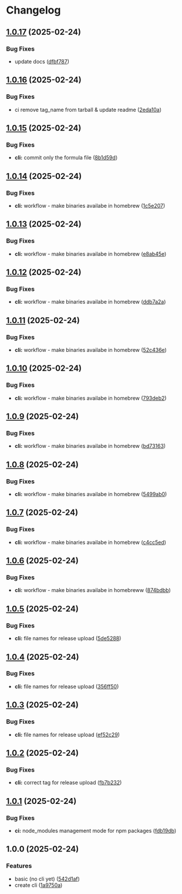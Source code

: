 # Changelog

## [1.0.17](https://github.com/GloryWong/weather-cli/compare/v1.0.16...v1.0.17) (2025-02-24)


### Bug Fixes

* update docs ([dfbf787](https://github.com/GloryWong/weather-cli/commit/dfbf78777b38b7635c944c1cbde5ddac82f8247e))

## [1.0.16](https://github.com/GloryWong/weather-cli/compare/v1.0.15...v1.0.16) (2025-02-24)


### Bug Fixes

* ci remove tag_name from tarball & update readme ([2eda10a](https://github.com/GloryWong/weather-cli/commit/2eda10a665562cd4265b013f0e68986550582f2a))

## [1.0.15](https://github.com/GloryWong/weather-cli/compare/v1.0.14...v1.0.15) (2025-02-24)


### Bug Fixes

* **cli:** commit only the formula file ([8b1d59d](https://github.com/GloryWong/weather-cli/commit/8b1d59d044031b26a6f19603f9a4ff78761d0129))

## [1.0.14](https://github.com/GloryWong/weather-cli/compare/v1.0.13...v1.0.14) (2025-02-24)


### Bug Fixes

* **cli:** workflow - make binaries availabe in homebrew ([1c5e207](https://github.com/GloryWong/weather-cli/commit/1c5e207f6fe2b446ea8c511ea9979ef504500e85))

## [1.0.13](https://github.com/GloryWong/weather-cli/compare/v1.0.12...v1.0.13) (2025-02-24)


### Bug Fixes

* **cli:** workflow - make binaries availabe in homebrew ([e8ab45e](https://github.com/GloryWong/weather-cli/commit/e8ab45ee778aa7501eacd04e721f61af3baaa7b6))

## [1.0.12](https://github.com/GloryWong/weather-cli/compare/v1.0.11...v1.0.12) (2025-02-24)


### Bug Fixes

* **cli:** workflow - make binaries availabe in homebrew ([ddb7a2a](https://github.com/GloryWong/weather-cli/commit/ddb7a2ab367e1429106fe6f533e9e150209e55b2))

## [1.0.11](https://github.com/GloryWong/weather-cli/compare/v1.0.10...v1.0.11) (2025-02-24)


### Bug Fixes

* **cli:** workflow - make binaries availabe in homebrew ([52c436e](https://github.com/GloryWong/weather-cli/commit/52c436ebb5ced6d6dc775dc9c6a215d468c90941))

## [1.0.10](https://github.com/GloryWong/weather-cli/compare/v1.0.9...v1.0.10) (2025-02-24)


### Bug Fixes

* **cli:** workflow - make binaries availabe in homebrew ([793deb2](https://github.com/GloryWong/weather-cli/commit/793deb268e68d2abfe1a5eb08dceaf6e86621f75))

## [1.0.9](https://github.com/GloryWong/weather-cli/compare/v1.0.8...v1.0.9) (2025-02-24)


### Bug Fixes

* **cli:** workflow - make binaries availabe in homebrew ([bd73163](https://github.com/GloryWong/weather-cli/commit/bd731637066548d328a06ac338be37988c9d7013))

## [1.0.8](https://github.com/GloryWong/weather-cli/compare/v1.0.7...v1.0.8) (2025-02-24)


### Bug Fixes

* **cli:** workflow - make binaries availabe in homebrew ([5499ab0](https://github.com/GloryWong/weather-cli/commit/5499ab0846f5abd6709c38c9a099f1de96978980))

## [1.0.7](https://github.com/GloryWong/weather-cli/compare/v1.0.6...v1.0.7) (2025-02-24)


### Bug Fixes

* **cli:** workflow - make binaries availabe in homebrew ([c4cc5ed](https://github.com/GloryWong/weather-cli/commit/c4cc5ede4d613cd1aaeaec67fcfd1916780edba1))

## [1.0.6](https://github.com/GloryWong/weather-cli/compare/v1.0.5...v1.0.6) (2025-02-24)


### Bug Fixes

* **cli:** workflow - make binaries availabe in homebreww ([874bdbb](https://github.com/GloryWong/weather-cli/commit/874bdbb4e8ac8f3ad00d7aca3f9522b0f6b14cc0))

## [1.0.5](https://github.com/GloryWong/weather-cli/compare/v1.0.4...v1.0.5) (2025-02-24)


### Bug Fixes

* **cli:** file names for release upload ([5de5288](https://github.com/GloryWong/weather-cli/commit/5de52887e5841ec8c444134af4fa79d3abd926fd))

## [1.0.4](https://github.com/GloryWong/weather-cli/compare/v1.0.3...v1.0.4) (2025-02-24)


### Bug Fixes

* **cli:** file names for release upload ([356ff50](https://github.com/GloryWong/weather-cli/commit/356ff50d9d0ca37ff2ab18a1c1d50726923d03df))

## [1.0.3](https://github.com/GloryWong/weather-cli/compare/v1.0.2...v1.0.3) (2025-02-24)


### Bug Fixes

* **cli:** file names for release upload ([ef52c29](https://github.com/GloryWong/weather-cli/commit/ef52c293765e6b7bafcc8611fc2dfef772df6851))

## [1.0.2](https://github.com/GloryWong/weather-cli/compare/v1.0.1...v1.0.2) (2025-02-24)


### Bug Fixes

* **cli:** correct tag for release upload ([fb7b232](https://github.com/GloryWong/weather-cli/commit/fb7b2329c205ba85d6fb7a91cfcff44f8781de05))

## [1.0.1](https://github.com/GloryWong/weather-cli/compare/v1.0.0...v1.0.1) (2025-02-24)


### Bug Fixes

* **ci:** node_modules management mode for npm packages ([fdb19db](https://github.com/GloryWong/weather-cli/commit/fdb19db719d1b4ba5d3717bc1cd5be8804e29180))

## 1.0.0 (2025-02-24)


### Features

* basic (no cli yet) ([542d1af](https://github.com/GloryWong/weather-cli/commit/542d1afe5f4dea91ff3ec4a86e0058e8cec04e2a))
* create cli ([1a9750a](https://github.com/GloryWong/weather-cli/commit/1a9750a00ffd6ffe97aa22c4ed9ac003a5f3af2b))
